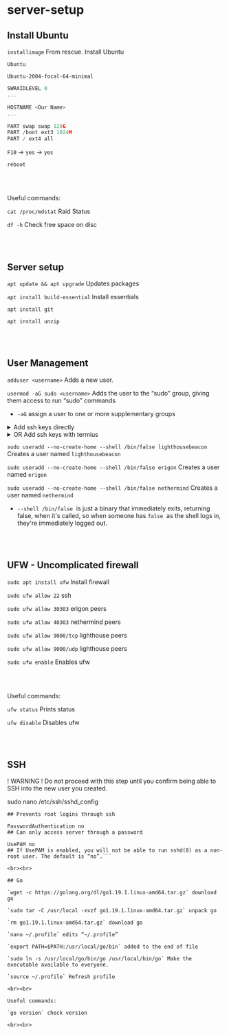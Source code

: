 # server-setup


## Install Ubuntu
`installimage` From rescue. Install Ubuntu

`Ubuntu` 

`Ubuntu-2004-focal-64-minimal`

```jsx
SWRAIDLEVEL 0
...

HOSTNAME <Our Name>
...

PART swap swap 128G
PART /boot ext3 1024M
PART / ext4 all
```

`F10` → `yes` → `yes`

`reboot`

<br><br>

Useful commands:

`cat /proc/mdstat` Raid Status

`df -h` Check free space on disc

<br><br>
## Server setup
`apt update && apt upgrade` Updates packages

`apt install build-essential` Install essentials

`apt install git`

`apt install unzip`

<br><br>
## User Management

`adduser <username>` Adds a new user. 

`usermod -aG sudo <username>` Adds the user to the “sudo” group, giving them access to run “sudo” commands

  + `-aG` assign a user to one or more supplementary groups 

<details>

<summary>Add ssh keys directly</summary>

<br>
    
`su <username>` switch to other user
    
`cd ~` `cd <username>` Enters the home dir of the user we just created
    
`mkdir .ssh` creates “.ssh” 
    
`touch .ssh/authorized_keys` creates “.ssh/autorized_keys”
    
`chmod 700 .ssh` Set permissions for the .ssh folder
    
`chmod 600 .ssh/authorized_keys` Set permissions for the authorized key file
    
`cd .ssh` opens the “.ssh” folder
    
`nano authorized_keys`
    
Add Public keys - one key per line

<br>

</details>
    
<details>

<summary> OR Add ssh keys with termius </summary>

<br>

export keys with termius

<br>
    
</details>
    

`sudo useradd --no-create-home --shell /bin/false lighthousebeacon` Creates a user named `lighthousebeacon`

`sudo useradd --no-create-home --shell /bin/false erigon` Creates a user named `erigon`

`sudo useradd --no-create-home --shell /bin/false nethermind` Creates a user named `nethermind`

  + `--shell /bin/false`  is just a binary that immediately exits, returning false, when it's called, so when someone has `false`
 as the shell logs in, they're immediately logged out.
 
 <br><br>
 
## UFW - Uncomplicated firewall 
  
`sudo apt install ufw` Install firewall

`sudo ufw allow 22` ssh

`sudo ufw allow 30303` erigon peers

`sudo ufw allow 40303` nethermind peers

`sudo ufw allow 9000/tcp` lighthouse peers

`sudo ufw allow 9000/udp` lighthouse peers

`sudo ufw enable` Enables ufw

 <br><br>
  
Useful commands:

`ufw status` Prints status

`ufw disable` Disables ufw
  
 <br><br>
  
 ## SSH
 
 ! WARNING ! Do not proceed with this step until you confirm being able to SSH into the new user you created. 
  
 sudo nano /etc/ssh/sshd_config
  
 ```PermitRootLogin no
## Prevents root logins through ssh

PasswordAuthentication no
## Can only access server through a password

UsePAM no
## If UsePAM is enabled, you will not be able to run sshd(8) as a non-root user. The default is “no”.```
  
<br><br>
  
## Go
  
`wget -c https://golang.org/dl/go1.19.1.linux-amd64.tar.gz` download go

`sudo tar -C /usr/local -xvzf go1.19.1.linux-amd64.tar.gz` unpack go

`rm go1.19.1.linux-amd64.tar.gz` download go

`nano ~/.profile` edits “~/.profile”

`export PATH=$PATH:/usr/local/go/bin` added to the end of file

`sudo ln -s /usr/local/go/bin/go /usr/local/bin/go` Make the executable available to everyone.

`source ~/.profile` Refresh profile
  
<br><br>
  
Useful commands:

`go version` check version
  
 <br><br>
  
